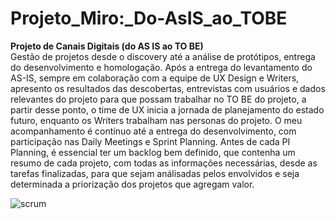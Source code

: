 # Projeto_Miro:_Do-AsIS_ao_TOBE
**Projeto de Canais Digitais (do AS IS ao TO BE)**
<br>
Gestão de projetos desde o discovery até a análise de protótipos, entrega do desenvolvimento e homologação. 
Após a entrega do levantamento do AS-IS, sempre em colaboração com a equipe de UX Design e Writers, apresento os resultados das descobertas, entrevistas com usuários e dados relevantes do projeto para que possam trabalhar no TO BE do projeto, a partir desse ponto, o time de UX inicia a jornada de planejamento do estado futuro, enquanto os Writers trabalham nas personas do projeto.
O meu acompanhamento é contínuo até a entrega do desenvolvimento, com participação nas Daily Meetings e Sprint Planning. Antes de cada PI Planning, é essencial ter um backlog bem definido, que contenha um resumo de cada projeto, com todas as informações necessárias, desde as tarefas finalizadas, para que sejam análisadas pelos envolvidos e seja determinada a priorização dos projetos que agregam valor.

![scrum](https://github.com/BertaT2C/Projeto-Miro-Do-As-IS-ao-TO-BE-/assets/99225701/77627838-fc52-4f83-a688-675cb85140ee)
